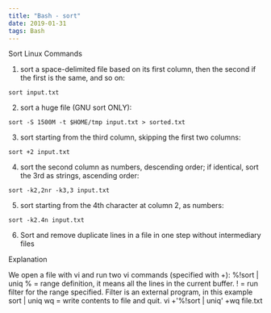 ```yaml
---
title: "Bash - sort"
date: 2019-01-31
tags: Bash
---
```



Sort Linux Commands

1. sort a space-delimited file based on its first column, then the second if the first is the same, and so on:

```
sort input.txt
```

2. sort a huge file (GNU sort ONLY):

```
sort -S 1500M -t $HOME/tmp input.txt > sorted.txt
```

3. sort starting from the third column, skipping the first two columns:

```
sort +2 input.txt
```

4. sort the second column as numbers, descending order; if identical, sort the 3rd as strings, ascending order:

```
sort -k2,2nr -k3,3 input.txt
```

5. sort starting from the 4th character at column 2, as numbers:

```
sort -k2.4n input.txt
```

6. Sort and remove duplicate lines in a file in one step without intermediary files

Explanation

We open a file with vi and run two vi commands (specified with +):
%!sort | uniq
% = range definition, it means all the lines in the current buffer.
! = run filter for the range specified. Filter is an external program, in this example sort | uniq
wq = write contents to file and quit.
vi +'%!sort | uniq' +wq file.txt

